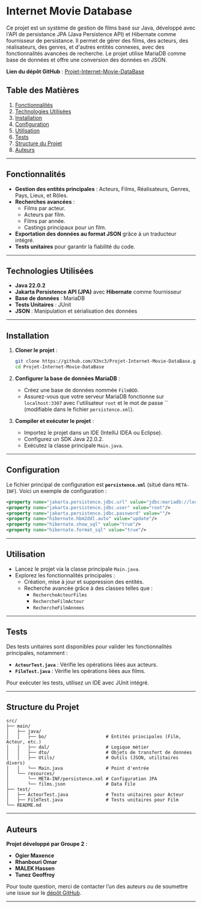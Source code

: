 
# Internet Movie Database

Ce projet est un système de gestion de films basé sur Java, développé avec l'API de persistance JPA (Java Persistence API) et Hibernate comme fournisseur de persistance. Il permet de gérer des films, des acteurs, des réalisateurs, des genres, et d'autres entités connexes, avec des fonctionnalités avancées de recherche. Le projet utilise MariaDB comme base de données et offre une conversion des données en JSON.

**Lien du dépôt GitHub** : [Projet-Internet-Movie-DataBase](https://github.com/X3nc3/Projet-Internet-Movie-DataBase)

## Table des Matières

1. [Fonctionnalités](#fonctionnalités)
2. [Technologies Utilisées](#technologies-utilisées)
3. [Installation](#installation)
4. [Configuration](#configuration)
5. [Utilisation](#utilisation)
6. [Tests](#tests)
7. [Structure du Projet](#structure-du-projet)
8. [Auteurs](#auteurs)

---

## Fonctionnalités

- **Gestion des entités principales** : Acteurs, Films, Réalisateurs, Genres, Pays, Lieux, et Rôles.
- **Recherches avancées** :
  - Films par acteur.
  - Acteurs par film.
  - Films par année.
  - Castings principaux pour un film.
- **Exportation des données au format JSON** grâce à un traducteur intégré.
- **Tests unitaires** pour garantir la fiabilité du code.

---

## Technologies Utilisées

- **Java 22.0.2**
- **Jakarta Persistence API (JPA)** avec **Hibernate** comme fournisseur
- **Base de données** : MariaDB
- **Tests Unitaires** : JUnit
- **JSON** : Manipulation et sérialisation des données

---

## Installation

1. **Cloner le projet** :
   ```bash
   git clone https://github.com/X3nc3/Projet-Internet-Movie-DataBase.git
   cd Projet-Internet-Movie-DataBase
   ```

2. **Configurer la base de données MariaDB** :
   - Créez une base de données nommée `FilmBDD`.
   - Assurez-vous que votre serveur MariaDB fonctionne sur `localhost:3307` avec l'utilisateur `root` et le mot de passe `` (modifiable dans le fichier `persistence.xml`).

3. **Compiler et exécuter le projet** :
   - Importez le projet dans un IDE (IntelliJ IDEA ou Eclipse).
   - Configurez un SDK Java 22.0.2.
   - Exécutez la classe principale `Main.java`.

---

## Configuration

Le fichier principal de configuration est **`persistence.xml`** (situé dans `META-INF`). Voici un exemple de configuration :

```xml
<property name="jakarta.persistence.jdbc.url" value="jdbc:mariadb://localhost:3307/FilmBDD"/>
<property name="jakarta.persistence.jdbc.user" value="root"/>
<property name="jakarta.persistence.jdbc.password" value=""/>
<property name="hibernate.hbm2ddl.auto" value="update"/>
<property name="hibernate.show_sql" value="true"/>
<property name="hibernate.format_sql" value="true"/>
```

---

## Utilisation

- Lancez le projet via la classe principale `Main.java`.
- Explorez les fonctionnalités principales :
  - Création, mise à jour et suppression des entités.
  - Recherche avancée grâce à des classes telles que :
    - `RechercheActeurFilms`
    - `RechercheFilmActeur`
    - `RechercheFilmAnnees`

---

## Tests

Des tests unitaires sont disponibles pour valider les fonctionnalités principales, notamment :

- **`ActeurTest.java`** : Vérifie les opérations liées aux acteurs.
- **`FilmTest.java`** : Vérifie les opérations liées aux films.

Pour exécuter les tests, utilisez un IDE avec JUnit intégré.

---

## Structure du Projet

```
src/
├── main/
│   ├── java/
│   │   ├── bo/                      # Entités principales (Film, Acteur, etc.)
│   │   ├── dal/                     # Logique métier
│   │   ├── dto/                     # Objets de transfert de données
│   │   ├── Utils/                   # Outils (JSON, utilitaires divers)
│   │   └── Main.java                # Point d'entrée
│   └── resources/
│       └── META-INF/persistence.xml # Configuration JPA
│       └── films.json               # Data File
├── test/
│   ├── ActeurTest.java              # Tests unitaires pour Acteur
│   ├── FilmTest.java                # Tests unitaires pour Film
└── README.md
```

---

## Auteurs

**Projet développé par Groupe 2** :
- **Ogier Maxence**
- **Rhanbouri Omar**
- **MALEK Hassen**
- **Tunez Geoffroy**

Pour toute question, merci de contacter l’un des auteurs ou de soumettre une issue sur le [dépôt GitHub](https://github.com/X3nc3/Projet-Internet-Movie-DataBase).

---
